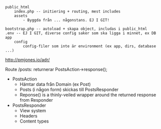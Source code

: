 ```
public_html
    index.php -- initiering + routing, mest includes
    assets
        - Byggda från ... någonstans. EJ I GIT!

bootstrap.php -- autoload + skapa object, includas i public_html
.env -- EJ I GIT, diverse config saker som ska ligga i minnet, ex DB
app
    config
        config-filer som inte är environment (ex app, dirs, database ...)
```

http://pmjones.io/adr/

Route /posts: returnerar PostsAction->response();

- PostsAction
    - Hämtar data från Domain (ex Post)
    - Posts (i någon form) skickas till PostsResponder
    - Reponse() is a thinly-veiled wrapper around the returned response from Responder
- PostsResponder
    - View system
    - Headers
    - Content types
